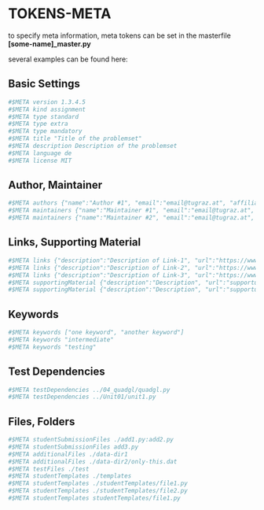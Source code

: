 # TOKENS-META
to specify meta information, meta tokens can be set in the masterfile **[some-name]_master.py**

several examples can be found here:

## Basic Settings
```python
#$META version 1.3.4.5
#$META kind assignment
#$META type standard
#$META type extra
#$META type mandatory
#$META title "Title of the problemset"
#$META description Description of the problemset
#$META language de
#$META license MIT
```
## Author, Maintainer
```python
#$META authors {"name":"Author #1", "email":"email@tugraz.at", "affiliation":"TU Graz"}
#$META maintainers {"name":"Maintainer #1", "email":"email@tugraz.at", "affiliation":"TU Graz"}
#$META maintainers {"name":"Maintainer #2", "email":"email@tugraz.at", "affiliation":"TU Graz"}
```
## Links, Supporting Material
```python
#$META links {"description":"Description of Link-1", "url":"https://www.python.org/"}
#$META links {"description":"Description of Link-2", "url":"https://www.python.org/"}
#$META links {"description":"Description of Link-3", "url":"https://www.python.org/"}
#$META supportingMaterial {"description":"Description", "url":"supporturl"}
#$META supportingMaterial {"description":"Description", "url":"supporturl"}
```
## Keywords
```python
#$META keywords ["one keyword", "another keyword"]
#$META keywords "intermediate"
#$META keywords "testing"
```
## Test Dependencies
```python
#$META testDependencies ../04_quadgl/quadgl.py
#$META testDependencies ../Unit01/unit1.py
```
## Files, Folders
```python
#$META studentSubmissionFiles ./add1.py:add2.py
#$META studentSubmissionFiles add3.py
#$META additionalFiles ./data-dir1
#$META additionalFiles ./data-dir2/only-this.dat
#$META testFiles ./test
#$META studentTemplates ./templates
#$META studentTemplates ./studentTemplates/file1.py
#$META studentTemplates ./studentTemplates/file2.py
#$META studentTemplates studentTemplates/file1.py
```
